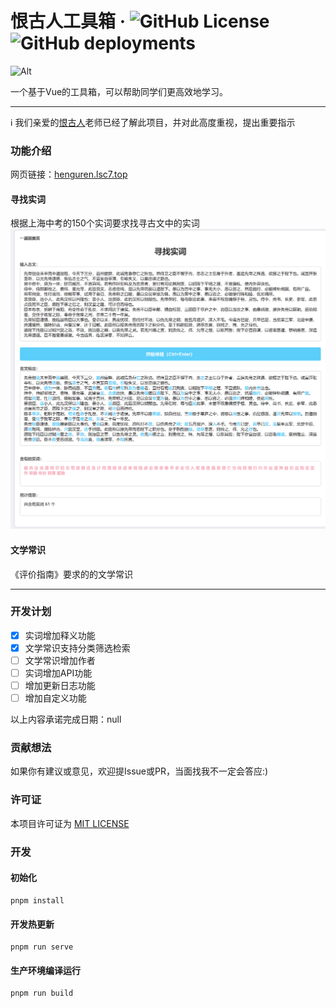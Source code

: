 # 恨古人工具箱 · ![GitHub License](https://img.shields.io/github/license/LSCube7/henguren_toolbox) ![GitHub deployments](https://img.shields.io/github/deployments/LSCube7/henguren_toolbox/production?logo=vercel&label=vercel)
![Alt](https://repobeats.axiom.co/api/embed/1ebed7c0ec7e92206d1dda5839ba13ef5cd88090.svg "Repobeats analytics image")


一个基于Vue的工具箱，可以帮助同学们更高效地学习。

----
ℹ 我们亲爱的[恨古人](https://www.zhihu.com/people/li-xuan-58-81)老师已经了解此项目，并对此高度重视，提出重要指示

### 功能介绍
网页链接：[henguren.lsc7.top](https://henguren.lsc7.top)
#### 寻找实词
根据上海中考的150个实词要求找寻古文中的实词
![寻找实词功能](./src/shici.png)
#### 文学常识
《评价指南》要求的的文学常识

----
### 开发计划
- [x] 实词增加释义功能
- [x] 文学常识支持分类筛选检索
- [ ] 文学常识增加作者
- [ ] 实词增加API功能
- [ ] 增加更新日志功能
- [ ] 增加自定义功能

以上内容承诺完成日期：null

### 贡献想法
如果你有建议或意见，欢迎提Issue或PR，当面找我不一定会答应:)

### 许可证
本项目许可证为 [MIT LICENSE](LICENSE)

### 开发
#### 初始化
```
pnpm install
```

#### 开发热更新
```
pnpm run serve
```

#### 生产环境编译运行
```
pnpm run build
```
